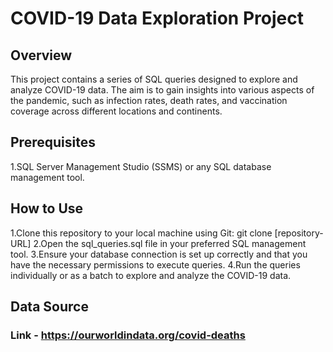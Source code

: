 # COVID-19 Data Exploration Project

## Overview
This project contains a series of SQL queries designed to explore and analyze COVID-19 data. The aim is to gain insights into various aspects of the pandemic, such as infection rates, death rates, and vaccination coverage across different locations and continents.

## Prerequisites
1.SQL Server Management Studio (SSMS) or any SQL database management tool.

## How to Use
1.Clone this repository to your local machine using Git:
      git clone [repository-URL]
2.Open the sql_queries.sql file in your preferred SQL management tool.
3.Ensure your database connection is set up correctly and that you have the necessary permissions to execute queries.
4.Run the queries individually or as a batch to explore and analyze the COVID-19 data.
 
## Data Source
### Link - https://ourworldindata.org/covid-deaths
